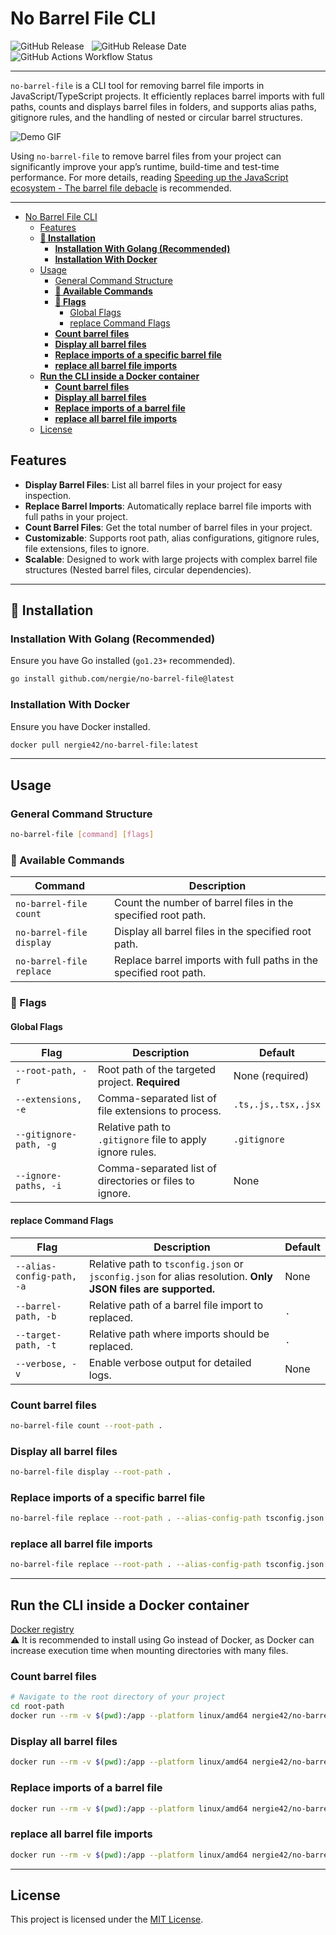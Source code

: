 # No Barrel File CLI

![GitHub Release](https://img.shields.io/github/v/release/nergie/no-barrel-file?style=for-the-badge) &nbsp;
![GitHub Release Date](https://img.shields.io/github/release-date/nergie/no-barrel-file?display_date=published_at&style=for-the-badge) &nbsp;
![GitHub Actions Workflow Status](https://img.shields.io/github/actions/workflow/status/nergie/no-barrel-file/build-and-deploy.yml?branch=main&style=for-the-badge&label=deploy)

---

`no-barrel-file` is a CLI tool for removing barrel file imports in JavaScript/TypeScript projects. It efficiently replaces barrel imports with full paths, counts and displays barrel files in folders, and supports alias paths, gitignore rules, and the handling of nested or circular barrel structures.

![Demo GIF](./assets/demo.gif)

Using `no-barrel-file` to remove barrel files from your project can significantly improve your app’s runtime, build-time and test-time performance.
For more details, reading [Speeding up the JavaScript ecosystem - The barrel file debacle](https://marvinh.dev/blog/speeding-up-javascript-ecosystem-part-7/) is recommended.

---

<!-- TOC start (generated with https://github.com/derlin/bitdowntoc) -->

- [No Barrel File CLI](#no-barrel-file-cli)
  - [Features](#features)
  - [**🔧 Installation**](#-installation)
    - [**Installation With Golang (Recommended)**](#installation-with-golang-recommended)
    - [**Installation With Docker**](#installation-with-docker)
  - [Usage](#usage)
    - [General Command Structure](#general-command-structure)
    - [**🔗 Available Commands**](#-available-commands)
    - [**🌟 Flags**](#-flags)
      - [Global Flags](#global-flags)
      - [replace Command Flags](#replace-command-flags)
    - [**Count barrel files**](#count-barrel-files)
    - [**Display all barrel files**](#display-all-barrel-files)
    - [**Replace imports of a specific barrel file**](#replace-imports-of-a-specific-barrel-file)
    - [**replace all barrel file imports**](#replace-all-barrel-file-imports)
  - [**Run the CLI inside a Docker container**](#run-the-cli-inside-a-docker-container)
    - [**Count barrel files**](#count-barrel-files-1)
    - [**Display all barrel files**](#display-all-barrel-files-1)
    - [**Replace imports of a barrel file**](#replace-imports-of-a-barrel-file)
    - [**replace all barrel file imports**](#replace-all-barrel-file-imports-1)
  - [License](#license)

## <!-- TOC end -->

## Features

- **Display Barrel Files**: List all barrel files in your project for easy inspection.
- **Replace Barrel Imports**: Automatically replace barrel file imports with full paths in your project.
- **Count Barrel Files**: Get the total number of barrel files in your project.
- **Customizable**: Supports root path, alias configurations, gitignore rules, file extensions, files to ignore.
- **Scalable**: Designed to work with large projects with complex barrel file structures (Nested barrel files, circular dependencies).

---

## **🔧 Installation**

### **Installation With Golang (Recommended)**

Ensure you have Go installed (`go1.23+` recommended).

```sh
go install github.com/nergie/no-barrel-file@latest
```

### **Installation With Docker**

Ensure you have Docker installed.

```sh
docker pull nergie42/no-barrel-file:latest
```

---

## Usage

### General Command Structure

```sh
no-barrel-file [command] [flags]
```

### **🔗 Available Commands**

| Command                  | Description                                                        |
| ------------------------ | ------------------------------------------------------------------ |
| `no-barrel-file count`   | Count the number of barrel files in the specified root path.       |
| `no-barrel-file display` | Display all barrel files in the specified root path.               |
| `no-barrel-file replace` | Replace barrel imports with full paths in the specified root path. |

### **🌟 Flags**

#### Global Flags

| Flag                   | Description                                               | Default             |
| ---------------------- | --------------------------------------------------------- | ------------------- |
| `--root-path, -r`      | Root path of the targeted project. **Required**           | None (required)     |
| `--extensions, -e`     | Comma-separated list of file extensions to process.       | `.ts,.js,.tsx,.jsx` |
| `--gitignore-path, -g` | Relative path to `.gitignore` file to apply ignore rules. | `.gitignore`        |
| `--ignore-paths, -i`   | Comma-separated list of directories or files to ignore.   | None                |

#### replace Command Flags

| Flag                      | Description                                                                                                  | Default |
| ------------------------- | ------------------------------------------------------------------------------------------------------------ | ------- |
| `--alias-config-path, -a` | Relative path to `tsconfig.json` or `jsconfig.json` for alias resolution. **Only JSON files are supported.** | None    |
| `--barrel-path, -b`       | Relative path of a barrel file import to replaced.                                                           | `.`     |
| `--target-path, -t`       | Relative path where imports should be replaced.                                                              | `.`     |
| `--verbose, -v`           | Enable verbose output for detailed logs.                                                                     | None    |

### **Count barrel files**

```sh
no-barrel-file count --root-path .
```

### **Display all barrel files**

```sh
no-barrel-file display --root-path .
```

### **Replace imports of a specific barrel file**

```sh
no-barrel-file replace --root-path . --alias-config-path tsconfig.json --barrel-path src/index.ts
```

### **replace all barrel file imports**

```sh
no-barrel-file replace --root-path . --alias-config-path tsconfig.json
```

---

## **Run the CLI inside a Docker container**

[Docker registry](https://hub.docker.com/r/nergie42/no-barrel-file)  
⚠ It is recommended to install using Go instead of Docker, as Docker can increase execution time when mounting directories with many files.

### **Count barrel files**

```sh
# Navigate to the root directory of your project
cd root-path
docker run --rm -v $(pwd):/app --platform linux/amd64 nergie42/no-barrel-file count --root-path /app
```

### **Display all barrel files**

```sh
docker run --rm -v $(pwd):/app --platform linux/amd64 nergie42/no-barrel-file display --root-path /app
```

### **Replace imports of a barrel file**

```sh
docker run --rm -v $(pwd):/app --platform linux/amd64 nergie42/no-barrel-file replace --root-path /app --alias-config-path tsconfig.json --barrel-path src/index.ts -v
```

### **replace all barrel file imports**

```sh
docker run --rm -v $(pwd):/app --platform linux/amd64 nergie42/no-barrel-file replace --root-path /app --alias-config-path tsconfig.json
```

---

## License

This project is licensed under the [MIT License](LICENSE).
